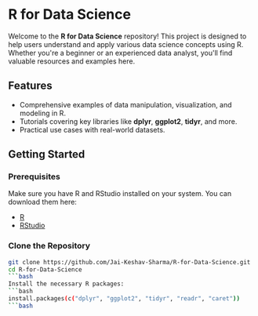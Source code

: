 # R for Data Science

Welcome to the **R for Data Science** repository! This project is designed to help users understand and apply various data science concepts using R. Whether you're a beginner or an experienced data analyst, you'll find valuable resources and examples here.

## Features
- Comprehensive examples of data manipulation, visualization, and modeling in R.
- Tutorials covering key libraries like **dplyr**, **ggplot2**, **tidyr**, and more.
- Practical use cases with real-world datasets.

## Getting Started

### Prerequisites
Make sure you have R and RStudio installed on your system. You can download them here:
- [R](https://cran.r-project.org/)
- [RStudio](https://www.rstudio.com/)

### Clone the Repository
```bash
git clone https://github.com/Jai-Keshav-Sharma/R-for-Data-Science.git
cd R-for-Data-Science
```bash
Install the necessary R packages:
```bash
install.packages(c("dplyr", "ggplot2", "tidyr", "readr", "caret"))
```bash
